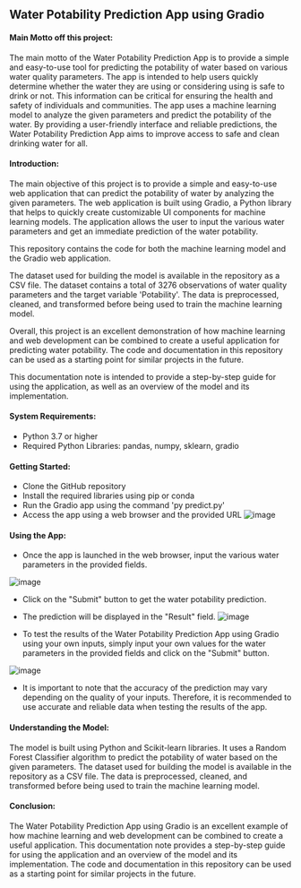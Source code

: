 ## Water Potability Prediction App using Gradio
#### Main Motto off this project:
The main motto of the Water Potability Prediction App is to provide a simple and easy-to-use tool for predicting the potability of water based on various water quality parameters. The app is intended to help users quickly determine whether the water they are using or considering using is safe to drink or not. This information can be critical for ensuring the health and safety of individuals and communities. The app uses a machine learning model to analyze the given parameters and predict the potability of the water. By providing a user-friendly interface and reliable predictions, the Water Potability Prediction App aims to improve access to safe and clean drinking water for all.

#### Introduction:
The main objective of this project is to provide a simple and easy-to-use web application that can predict the potability of water by analyzing the given parameters. The web application is built using Gradio, a Python library that helps to quickly create customizable UI components for machine learning models. The application allows the user to input the various water parameters and get an immediate prediction of the water potability.

This repository contains the code for both the machine learning model and the Gradio web application. 

The dataset used for building the model is available in the repository as a CSV file. The dataset contains a total of 3276 observations of water quality parameters and the target variable 'Potability'. The data is preprocessed, cleaned, and transformed before being used to train the machine learning model.

Overall, this project is an excellent demonstration of how machine learning and web development can be combined to create a useful application for predicting water potability. The code and documentation in this repository can be used as a starting point for similar projects in the future.

This documentation note is intended to provide a step-by-step guide for using the application, as well as an overview of the model and its implementation.

#### System Requirements:
* Python 3.7 or higher
* Required Python Libraries: pandas, numpy, sklearn, gradio

#### Getting Started:
* Clone the GitHub repository
* Install the required libraries using pip or conda
* Run the Gradio app using the command 'py predict.py'
* Access the app using a web browser and the provided URL
![image](https://user-images.githubusercontent.com/103712713/224483390-398fd33e-6628-4b3a-ae0c-4544e17cd9d9.png)

#### Using the App:
* Once the app is launched in the web browser, input the various water parameters in the provided fields.

![image](https://user-images.githubusercontent.com/103712713/224483428-b65987c2-f96b-40dc-a225-9a4a1f01d0ff.png)

* Click on the "Submit" button to get the water potability prediction.
* The prediction will be displayed in the "Result" field.
![image](https://user-images.githubusercontent.com/103712713/224483450-0ae3cfdd-ffe3-4b23-a773-fb230a6d0745.png)

* To test the results of the Water Potability Prediction App using Gradio using your own inputs, simply input your own values for the water parameters in the provided fields and click on the "Submit" button.

![image](https://user-images.githubusercontent.com/103712713/224483577-14de3725-327b-4db8-97df-eeb7ef51f97b.png)

* It is important to note that the accuracy of the prediction may vary depending on the quality of your inputs. Therefore, it is recommended to use accurate and reliable data when testing the results of the app.

#### Understanding the Model:
The model is built using Python and Scikit-learn libraries. It uses a Random Forest Classifier algorithm to predict the potability of water based on the given parameters. The dataset used for building the model is available in the repository as a CSV file. The data is preprocessed, cleaned, and transformed before being used to train the machine learning model.

#### Conclusion:
The Water Potability Prediction App using Gradio is an excellent example of how machine learning and web development can be combined to create a useful application. This documentation note provides a step-by-step guide for using the application and an overview of the model and its implementation. The code and documentation in this repository can be used as a starting point for similar projects in the future.
